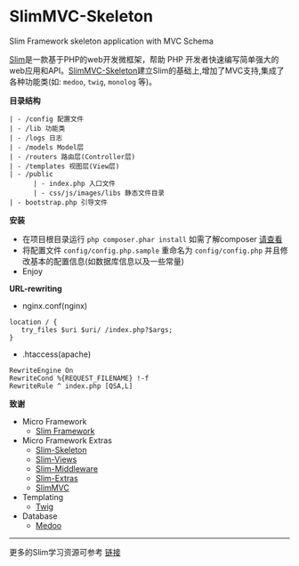 SlimMVC-Skeleton
================

Slim Framework skeleton application with MVC Schema

[Slim](slimframework.com)是一款基于PHP的web开发微框架，帮助 PHP 开发者快速编写简单强大的web应用和API。[SlimMVC-Skeleton](https://github.com/JingwenTian/SlimMVC-Skeleton)建立Slim的基础上,增加了MVC支持,集成了各种功能类(如: `medoo`, `twig`, `monolog` 等)。

**目录结构**

    | - /config 配置文件
    | - /lib 功能类
    | - /logs 日志
    | - /models Model层
    | - /routers 路由层(Controller层)
    | - /templates 视图层(View层)
    | - /public
          | - index.php 入口文件
          | - css/js/images/libs 静态文件目录
    | - bootstrap.php 引导文件
  
**安装**

 - 在项目根目录运行 `php composer.phar install` 如需了解composer [请查看](http://www.jingwentian.com/t-421)
 - 将配置文件 `config/config.php.sample` 重命名为 `config/config.php` 并且修改基本的配置信息(如数据库信息以及一些常量)
 - Enjoy 

**URL-rewriting**

- nginx.conf(nginx)

```
location / {
   try_files $uri $uri/ /index.php?$args;
}
```

- .htaccess(apache)

```
RewriteEngine On
RewriteCond %{REQUEST_FILENAME} !-f
RewriteRule ^ index.php [QSA,L]
```

**致谢**

- Micro Framework
    - [Slim Framework](https://github.com/codeguy/Slim)
- Micro Framework Extras
    - [Slim-Skeleton](https://github.com/codeguy/Slim-Skeleton)
    - [Slim-Views](https://github.com/codeguy/Slim-Views)
    - [Slim-Middleware](https://github.com/codeguy/Slim-Middleware)
    - [Slim-Extras](https://github.com/codeguy/Slim-Extras)
    - [SlimMVC](https://github.com/revuls/SlimMVC)
 - Templating
    - [Twig](http://twig.sensiolabs.org/)
 - Database
    - [Medoo](medoo.in)
    
  
---

更多的Slim学习资源可参考 [链接](http://www.jingwentian.com/t-450)



